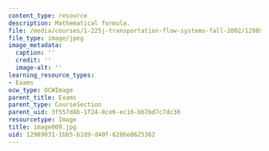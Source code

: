```yaml
---
content_type: resource
description: Mathematical formula.
file: /media/courses/1-225j-transportation-flow-systems-fall-2002/129890311bb5b1d9d40f6286e8625362_image009.jpg
file_type: image/jpeg
image_metadata:
  caption: ''
  credit: ''
  image-alt: ''
learning_resource_types:
- Exams
ocw_type: OCWImage
parent_title: Exams
parent_type: CourseSection
parent_uid: 3f557d8b-1f24-8ce6-ec16-bb7bd7c7dc30
resourcetype: Image
title: image009.jpg
uid: 12989031-1bb5-b1d9-d40f-6286e8625362
---
```

